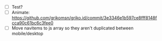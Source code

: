 - [ ] Test?
- [ ] Animate: https://github.com/grikomsn/griko.id/commit/3e3346e1b597ce8fff8148fcca90c61bc6c3fee0
- [ ] Move navitems to js array so they aren't duplicated between mobile/desktop